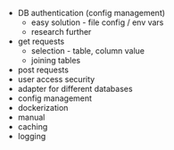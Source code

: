 - DB authentication (config management)
  - easy solution - file config / env vars
  - research further
- get requests
  - selection - table, column value
  - joining tables
- post requests
- user access security
- adapter for different databases
- config management
- dockerization
- manual
- caching
- logging
